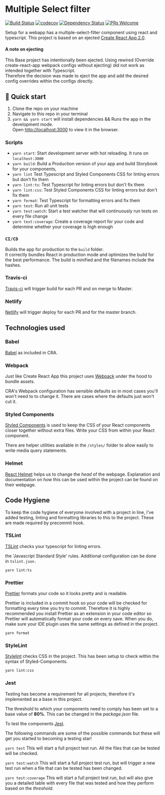 # Multiple Select filter

[![Build Status](https://travis-ci.org/AhmadKabakibi/search-items.svg?branch=master)](https://travis-ci.org/AhmadKabakibi/search-items)
[![codecov](https://codecov.io/gh/AhmadKabakibi/search-items/branch/master/graph/badge.svg)](https://codecov.io/gh/AhmadKabakibi/search-items)
[![Dependency Status](https://img.shields.io/david/nfl/search-items.svg)](https://david-dm.org/nfl/react-helmet)
[![PRs Welcome](https://img.shields.io/badge/PRs-welcome-brightgreen.svg)]()

Setup for a webapp has a multiple-select-filter component using react and typescript.
This project is based on an ejected [Create React App 2.0](https://github.com/facebookincubator/create-react-app).

#### A note on ejecting

This Base project has intentionally been ejected. Using rewired (Override create-react-app webpack configs without ejecting) did not work as intended together with Typescript.<br> Therefore the decision was made to eject the app and add the desired config overrides within the configs directly.

## 🚀 Quick start

1. Clone the repo on your machine
2. Navigate to this repo in your terminal
3. `yarn && yarn start` will install dependencies && Runs the app in the development mode.<br>
Open [http://localhost:3000](http://localhost:3000) to view it in the browser.

### Scripts

- `yarn start`: Start development server with hot reloading. It runs on `localhost:3000`
- `yarn build`: Build a Production version of your app and build Storybook for your components,
- `yarn lint` Test Typescript and Styled Components CSS for linting errors but don't fix them
- `yarn lint:ts`: Test Typescript for linting errors but don't fix them
- `yarn lint:css`: Test Styled Components CSS for linting errors but don't fix them
- `yarn format`: Test Typescript for formatting errors and fix them
- `yarn test`: Run all unit tests
- `yarn test:watch`: Start a test watcher that will continuously run tests on every file change
- `yarn test:coverage`: Create a coverage report for your code and determine whether your coverage is high enough


### `CI/CD`

Builds the app for production to the `build` folder.<br>
It correctly bundles React in production mode and optimizes the build for the best performance.
The build is minified and the filenames include the hashes.<br>

### Travis-ci

[Travis-ci](https://travis-ci.org/) will trigger build for each PR and on merge to Master.

### Netlify

[Netlify](https://www.netlify.com) will trigger deploy for each PR and for the master branch.



## Technologies used

### Babel

[Babel](https://babeljs.io/) as included in CRA.

### Webpack

Just like Create React App this project uses [Webpack](https://webpack.js.org/) under the hood to bundle assets.

CRA's Webpack configuration has sensible defaults so in most cases you'll won't need to to change it. There are cases where the defaults just won't cut it.

### Styled Components

[Styled Components](https://www.styled-components.com/) is used to keep the CSS of your React components closer together without extra files. Write your CSS from within your React component.

There are helper utilities available in the `/styles/` folder to allow easily to write media query statements.

### Helmet

[React Helmet](https://github.com/nfl/react-helmet) helps us to change the _head_ of the webpage. Explanation and documentation on how this can be used within the project can be found on their webpage.

## Code Hygiene

To keep the code hygiene of everyone involved with a project in line, I've added testing, linting and formatting libraries to this to the project. These are made required by precommit hook.

### TSLint

[TSLint](https://palantir.github.io/tslint/) checks your typescript for linting errors.

the 'Javascript Standard Style' rules. Additional configuration can be done in `tslint.json.`

`yarn lint:ts`

### Prettier

[Prettier](https://prettier.io/) formats your code so it looks pretty and is readable.

Prettier is included in a commit hook so your code will be checked for formatting every time you try to commit. Therefore it is highly recommended you install Prettier as an extension in your code editor so Prettier will automatically format your code on every save. When you do, make sure your IDE plugin uses the same settings as defined in the project.

`yarn format`

### StyleLint

[Stylelint](https://stylelint.io/) checks CSS in the project. This has been setup to check within the syntax of Styled-Components.

`yarn lint:css`

### Jest

Testing has become a requirement for all projects, therefore it's implemented as a base in this project.

The threshold to which your components need to comply has been set to a base value of **80%**. This can be changed in the _package.json_ file.

To test the components [Jest](https://facebook.github.io/jest/).

The following commands are some of the possible commands but these will get you started to becoming a testing star!

`yarn test`
This will start a full project test run. All the files that can be tested will be checked.

`yarn test:watch`
This will start a full project test run, but will trigger a new test run when a file that can be tested has been changed.

`yarn test:coverage`
This will start a full project test run, but will also give you a detailed table with every file that was tested and how they perform based on the _threshold_.

